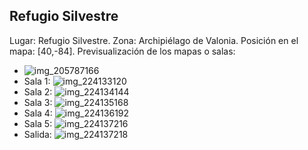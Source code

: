 ## Refugio Silvestre
Lugar: Refugio Silvestre.
Zona: Archipiélago de Valonia.
Posición en el mapa: [40,-84].
Previsualización de los mapas o salas:
- ![img_205787166](https://media.discordapp.net/attachments/1115311447145193482/1115348036378435736/205787166.jpg)
- Sala 1: ![img_224133120](https://media.discordapp.net/attachments/1115311447145193482/1115355109669482617/224133120.jpg)
- Sala 2: ![img_224134144](https://media.discordapp.net/attachments/1115311447145193482/1115355112274149396/224134144.jpg)
- Sala 3: ![img_224135168](https://media.discordapp.net/attachments/1115311447145193482/1115355114052518019/224135168.jpg)
- Sala 4: ![img_224136192](https://media.discordapp.net/attachments/1115311447145193482/1115355115474387084/224136192.jpg)
- Sala 5: ![img_224137216](https://media.discordapp.net/attachments/1115311447145193482/1115355117110181919/224137216.jpg)
- Salida: ![img_224137218](https://media.discordapp.net/attachments/1115311447145193482/1115355118569791660/224137218.jpg)
